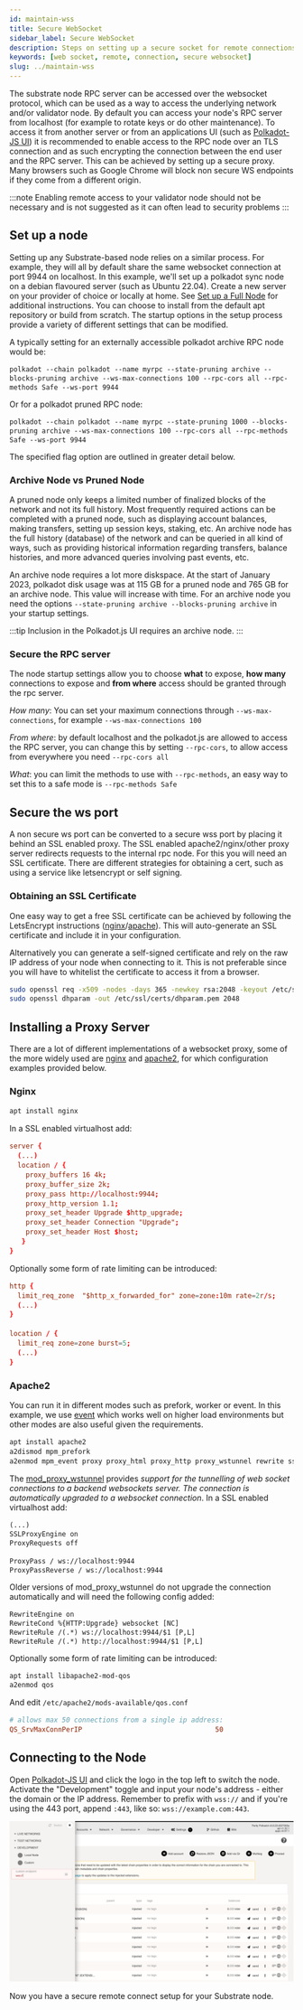 ```yaml
---
id: maintain-wss
title: Secure WebSocket
sidebar_label: Secure WebSocket
description: Steps on setting up a secure socket for remote connections.
keywords: [web socket, remote, connection, secure websocket]
slug: ../maintain-wss
---
```


The substrate node RPC server can be accessed over the websocket protocol, which can be used as a
way to access the underlying network and/or validator node. By default you can access your node's
RPC server from localhost (for example to rotate keys or do other maintenance). To access it from
another server or from an applications UI (such as [Polkadot-JS UI](https://polkadot.js.org/apps))
it is recommended to enable access to the RPC node over an TLS connection and as such encrypting the
connection between the end user and the RPC server. This can be achieved by setting up a secure
proxy. Many browsers such as Google Chrome will block non secure WS endpoints if they come from a
different origin.

:::note 
Enabling remote access to your validator node should not be necessary and is not suggested
as it can often lead to security problems 
:::

## Set up a node

Setting up any Substrate-based node relies on a similar process. For example, they will all by
default share the same websocket connection at port 9944 on localhost. In this example, we'll set up
a polkadot sync node on a debian flavoured server (such as Ubuntu 22.04). Create a new server on
your provider of choice or locally at home. See [Set up a Full Node](./maintain-sync) for additional
instructions. You can choose to install from the default apt repository or build from scratch. The
startup options in the setup process provide a variety of different settings that can be modified.

A typically setting for an externally accessible polkadot archive RPC node would be:

```config
polkadot --chain polkadot --name myrpc --state-pruning archive --blocks-pruning archive --ws-max-connections 100 --rpc-cors all --rpc-methods Safe --ws-port 9944
```

Or for a polkadot pruned RPC node:

```config
polkadot --chain polkadot --name myrpc --state-pruning 1000 --blocks-pruning archive --ws-max-connections 100 --rpc-cors all --rpc-methods Safe --ws-port 9944
```

The specified flag option are outlined in greater detail below.

### Archive Node vs Pruned Node

A pruned node only keeps a limited number of finalized blocks of the network and not its full
history. Most frequently required actions can be completed with a pruned node, such as displaying
account balances, making transfers, setting up session keys, staking, etc. An archive node has the
full history (database) of the network and can be queried in all kind of ways, such as providing
historical information regarding transfers, balance histories, and more advanced queries involving
past events, etc.

An archive node requires a lot more diskspace. At the start of January 2023, polkadot disk usage was at 115 GB 
for a pruned node and 765 GB for an archive node. This value will increase with time. For an archive
node you need the options `--state-pruning archive --blocks-pruning archive` in your startup settings.

:::tip
Inclusion in the Polkadot.js UI requires an archive node. 
:::

### Secure the RPC server

The node startup settings allow you to choose **what** to expose, **how many** connections to expose
and **from where** access should be granted through the rpc server.

_How many_: You can set your maximum connections through `--ws-max-connections`, for example
`--ws-max-connections 100`

_From where_: by default localhost and the polkadot.js are allowed to access the RPC server, you can
change this by setting `--rpc-cors`, to allow access from everywhere you need `--rpc-cors all`

_What_: you can limit the methods to use with `--rpc-methods`, an easy way to set this to a safe
mode is `--rpc-methods Safe`

## Secure the ws port

A non secure ws port can be converted to a secure wss port by placing it behind an SSL enabled
proxy. The SSL enabled apache2/nginx/other proxy server redirects requests to the internal rpc node.
For this you will need an SSL certificate. There are different strategies for obtaining a cert, such
as using a service like letsencrypt or self signing.

### Obtaining an SSL Certificate

One easy way to get a free SSL certificate can be achieved by following the LetsEncrypt instructions
([nginx](https://certbot.eff.org/instructions?ws=nginx&os=ubuntufocal)/[apache](https://certbot.eff.org/instructions?ws=apache&os=ubuntufocal)).
This will auto-generate an SSL certificate and include it in your configuration.

Alternatively you can generate a self-signed certificate and rely on the raw IP address of your node
when connecting to it. This is not preferable since you will have to whitelist the certificate to
access it from a browser.

```bash
sudo openssl req -x509 -nodes -days 365 -newkey rsa:2048 -keyout /etc/ssl/private/selfsigned.key -out /etc/ssl/certs/selfsigned.crt
sudo openssl dhparam -out /etc/ssl/certs/dhparam.pem 2048
```

## Installing a Proxy Server

There are a lot of different implementations of a websocket proxy, some of the more widely used are
[nginx](https://www.nginx.com/) and [apache2](https://httpd.apache.org/), for which configuration
examples provided below.

### Nginx

```bash
apt install nginx
```

In a SSL enabled virtualhost add:

```conf
server {
  (...)
  location / {
    proxy_buffers 16 4k;
    proxy_buffer_size 2k;
    proxy_pass http://localhost:9944;
    proxy_http_version 1.1;
    proxy_set_header Upgrade $http_upgrade;
    proxy_set_header Connection "Upgrade";
    proxy_set_header Host $host;
   }
}
```

Optionally some form of rate limiting can be introduced: 

```conf
http {
  limit_req_zone  "$http_x_forwarded_for" zone=zone:10m rate=2r/s;
  (...)
}
  
location / {
  limit_req zone=zone burst=5;
  (...)
}
```

### Apache2

You can run it in different modes such as prefork, worker or event. In this example, we use
[event](https://httpd.apache.org/docs/2.4/mod/event.html) which works well on higher load
environments but other modes are also useful given the requirements.

```bash
apt install apache2
a2dismod mpm_prefork
a2enmod mpm_event proxy proxy_html proxy_http proxy_wstunnel rewrite ssl
```

The [mod_proxy_wstunnel](https://httpd.apache.org/docs/2.4/mod/mod_proxy_wstunnel.html) provides
_support for the tunnelling of web socket connections to a backend websockets server. The connection
is automatically upgraded to a websocket connection_. In a SSL enabled virtualhost add:

```apacheconf
(...)
SSLProxyEngine on
ProxyRequests off

ProxyPass / ws://localhost:9944
ProxyPassReverse / ws://localhost:9944
```

Older versions of mod_proxy_wstunnel do not upgrade the connection automatically and will need the following config added:

```apacheconf
RewriteEngine on
RewriteCond %{HTTP:Upgrade} websocket [NC]
RewriteRule /(.*) ws://localhost:9944/$1 [P,L]
RewriteRule /(.*) http://localhost:9944/$1 [P,L]
```

Optionally some form of rate limiting can be introduced: 

```bash
apt install libapache2-mod-qos
a2enmod qos
```

And edit `/etc/apache2/mods-available/qos.conf`

```conf
# allows max 50 connections from a single ip address:
QS_SrvMaxConnPerIP                                 50
```

## Connecting to the Node

Open [Polkadot-JS UI](https://polkadot.js.org/apps) and click the logo in the top left to switch the
node. Activate the "Development" toggle and input your node's address - either the domain or the IP
address. Remember to prefix with `wss://` and if you're using the 443 port, append `:443`, like so:
`wss://example.com:443`.

![A sync-in-progress chain connected to Polkadot-JS UI](../assets/maintain-wss-image.png)

Now you have a secure remote connect setup for your Substrate node.
